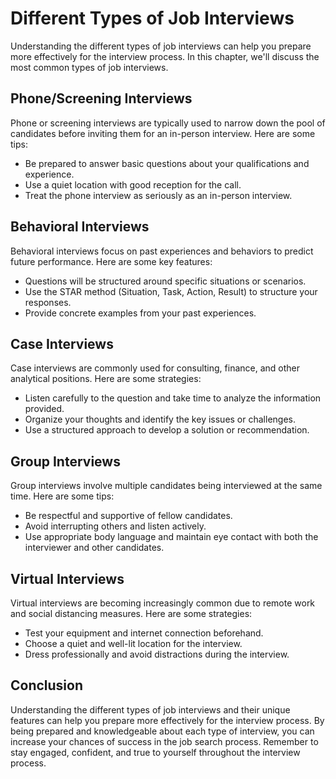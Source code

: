 Different Types of Job Interviews
=================================================================================

Understanding the different types of job interviews can help you prepare more effectively for the interview process. In this chapter, we'll discuss the most common types of job interviews.

Phone/Screening Interviews
--------------------------

Phone or screening interviews are typically used to narrow down the pool of candidates before inviting them for an in-person interview. Here are some tips:

* Be prepared to answer basic questions about your qualifications and experience.
* Use a quiet location with good reception for the call.
* Treat the phone interview as seriously as an in-person interview.

Behavioral Interviews
---------------------

Behavioral interviews focus on past experiences and behaviors to predict future performance. Here are some key features:

* Questions will be structured around specific situations or scenarios.
* Use the STAR method (Situation, Task, Action, Result) to structure your responses.
* Provide concrete examples from your past experiences.

Case Interviews
---------------

Case interviews are commonly used for consulting, finance, and other analytical positions. Here are some strategies:

* Listen carefully to the question and take time to analyze the information provided.
* Organize your thoughts and identify the key issues or challenges.
* Use a structured approach to develop a solution or recommendation.

Group Interviews
----------------

Group interviews involve multiple candidates being interviewed at the same time. Here are some tips:

* Be respectful and supportive of fellow candidates.
* Avoid interrupting others and listen actively.
* Use appropriate body language and maintain eye contact with both the interviewer and other candidates.

Virtual Interviews
------------------

Virtual interviews are becoming increasingly common due to remote work and social distancing measures. Here are some strategies:

* Test your equipment and internet connection beforehand.
* Choose a quiet and well-lit location for the interview.
* Dress professionally and avoid distractions during the interview.

Conclusion
----------

Understanding the different types of job interviews and their unique features can help you prepare more effectively for the interview process. By being prepared and knowledgeable about each type of interview, you can increase your chances of success in the job search process. Remember to stay engaged, confident, and true to yourself throughout the interview process.
